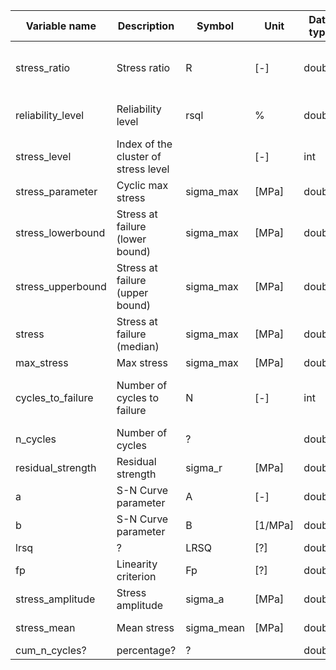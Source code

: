       
| Variable name        | Description                            | Symbol     | Unit    | Data type | Used in                 |
|----------------------|----------------------------------------|------------|---------|-----------|-------------------------|
| stress_ratio         | Stress ratio                           | R          | [-]     | double    | AGG, SNC, FAF, CYC      |
| reliability_level    | Reliability level                      | rsql       | %       | double    | AGG, SNC, FAF           |
| stress_level         | Index of the cluster of stress level   |            | [-]     | int       | AGG                     |
| stress_parameter     | Cyclic max stress                      | sigma_max  | [MPa]   | double    | AGG, FAF                |
| stress_lowerbound    | Stress at failure (lower bound)        | sigma_max  | [MPa]   | double    | SNC                     |
| stress_upperbound    | Stress at failure (upper bound)        | sigma_max  | [MPa]   | double    | SNC                     |
| stress               | Stress at failure (median)             | sigma_max  | [MPa]   | double    | SNC                     |
| max_stress           | Max stress                             | sigma_max  | [MPa]   | double    | DAS                     |
| cycles_to_failure    | Number of cycles to failure            | N          | [-]     | int       | AGG, SNC, CLD, FAF      |
| n_cycles             | Number of cycles                       | ?          |         | double    | CYC                     |
| residual_strength    | Residual strength                      | sigma_r    | [MPa]   | double    | AGG                     |
| a                    | S-N Curve parameter                    | A          | [-]     | double    | SNC                     |
| b                    | S-N Curve parameter                    | B          | [1/MPa] | double    | SNC                     |
| lrsq                 | ?                                      | LRSQ       | [?]     | double    | SNC                     |
| fp                   | Linearity criterion                    | Fp         | [?]     | double    | SNC                     |
| stress_amplitude     | Stress amplitude                       | sigma_a    | [MPa]   | double    | CLD, CYC                |
| stress_mean          | Mean stress                            | sigma_mean | [MPa]   | double    | CLD, CYC                |
| cum_n_cycles?        | percentage?                            | ?          |         | double    | CYC                     |

